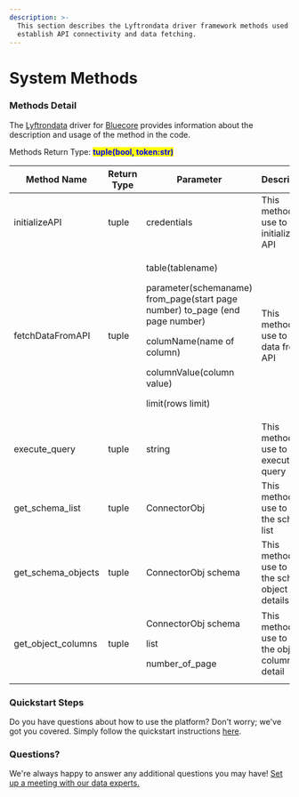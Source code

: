 ```yaml
---
description: >-
  This section describes the Lyftrondata driver framework methods used to
  establish API connectivity and data fetching.
---
```


# System Methods

### Methods Detail

The [Lyftrondata](https://www.lyftrondata.com/) driver for [Bluecore](https://www.lyftrondata.com/integration/bluecore/) provides information about the description and usage of the method in the code.

Methods Return Type: <mark style="color:blue;">**tuple(bool, token:str)**</mark>



| Method Name          | Return Type | Parameter                                                                                                                                                                                            | Description                                         |
| -------------------- | ----------- | ---------------------------------------------------------------------------------------------------------------------------------------------------------------------------------------------------- | --------------------------------------------------- |
| initializeAPI        | tuple       | credentials                                                                                                                                                                                          | This method is use to initialize the API            |
| fetchDataFromAPI     | tuple       | <p>table(tablename) </p><p>parameter(schemaname) from_page(start page number) to_page (end page number)</p><p>columName(name of column)</p><p>columnValue(column value) </p><p>limit(rows limit)</p> | This method is use to fetch data from API           |
| execute\_query       | tuple       | string                                                                                                                                                                                               | This method is use to execute query                 |
| get\_schema\_list    | tuple       | ConnectorObj                                                                                                                                                                                         | This method is use to get the schema list           |
| get\_schema\_objects | tuple       | ConnectorObj schema                                                                                                                                                                                  | This method is use to get the schema object details |
| get\_object\_columns | tuple       | <p>ConnectorObj schema </p><p>list </p><p>number_of_page</p>                                                                                                                                         | This method is use to get the object columns detail |
|                      |             |                                                                                                                                                                                                      |                                                     |

### Quickstart Steps

Do you have questions about how to use the platform? Don't worry; we've got you covered. Simply follow the quickstart instructions [here](../../../../quickstart-steps.md).

### Questions? <a href="#questions" id="questions"></a>

We're always happy to answer any additional questions you may have! [Set up a meeting with our data experts.](https://www.lyftrondata.com/book-a-meeting/)


